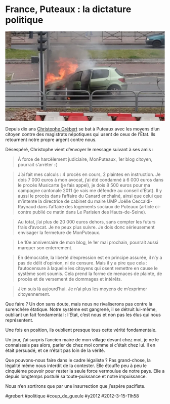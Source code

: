 # France, Puteaux : la dictature politique

![](_i/puteaux.webp)

Depuis dix ans [Christophe Grébert](http://www.monputeaux.com) se bat à Puteaux avec les moyens d’un citoyen contre des magistrats népotiques qui usent de ceux de l’État. Ils retournent notre propre argent contre nous.

Désespéré, Christophe vient d’envoyer le message suivant à ses amis :

> À force de harcèlement judiciaire, MonPuteaux, 1er blog citoyen, pourrait s’arrêter :(

> J’ai fait mes calculs : 4 procès en cours, 2 plaintes en instruction. Je dois 7 000 euros à mon avocat, j’ai été condamné à 6 000 euros dans le procès Musicarte (je fais appel), je dois 8 500 euros pour ma campagne cantonale 2011 (je vais me défendre au conseil d’État). Il y aussi le procès dans l’affaire du Canard enchaîné, ainsi que celui que m’intente la directrice de cabinet du maire UMP Joëlle Ceccaldi-Raynaud dans l’affaire des logements sociaux de Puteaux (article ci-contre publié ce matin dans Le Parisien des Hauts-de-Seine).

> Au total, j’ai plus de 20 000 euros dehors, sans compter les futurs frais d’avocat. Je ne peux plus suivre. Je dois donc sérieusement envisager la fermeture de MonPuteaux.

> Le 10e anniversaire de mon blog, le 1er mai prochain, pourrait aussi marquer son enterrement.

> En démocratie, la liberté d’expression est en principe assurée, il n’y a pas de délit d’opinion, ni de censure. Mais il y a pire que cela : l’autocensure à laquelle les citoyens qui osent remettre en cause le système sont soumis. Cela prend la forme de menaces de plainte, de procès et de versement de dommages et intérêts.

> J’en suis là aujourd’hui. Je n’ai plus les moyens de m’exprimer citoyennement.

Que faire ? Un don sans doute, mais nous ne rivaliserons pas contre la surenchère étatique. Notre système est gangrené, il se détruit lui-même, oubliant un fait fondamental : l’État, c’est nous et non pas les élus qui nous représentent.

Une fois en position, ils oublient presque tous cette vérité fondamentale.

Un jour, j’ai surpris l’ancien maire de mon village devant chez moi, je ne le connaissais pas alors, parler de chez moi comme si c’était chez lui. Il en était persuadé, et ce n’était pas loin de la vérité.

Que pouvons-nous faire dans le cadre légaliste ? Pas grand-chose, la légalité même nous interdit de la contester. Elle étouffe peu à peu le cinquième pouvoir pour rester la seule force vermoulue de notre pays. Elle a depuis longtemps postulé sa toute-puissance et notre impuissance.

Nous n’en sortirons que par une insurrection que j’espère pacifiste.

#grebert #politique #coup_de_gueule #y2012 #2012-3-15-11h58
